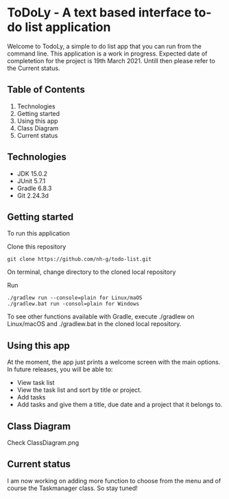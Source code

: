 # ToDoLy - A text based interface to-do list application

Welcome to TodoLy, a simple to do list app that you can run from the command line.
This application is a work in progress. Expected date of completetion for the project is 19th March 2021.
Untill then please refer to the Current status.

## Table of Contents

1. Technologies
2. Getting started
3. Using this app
4. Class Diagram
5. Current status

## Technologies
- JDK 15.0.2
- JUnit 5.7.1
- Gradle 6.8.3
- Git 2.24.3d

## Getting started
To run this application

Clone this repository
````
git clone https://github.com/nh-g/todo-list.git
````

On terminal, change directory to the cloned local repository

Run
````
./gradlew run --console=plain for Linux/maOS
./gradlew.bat run -consol=plain for Windows
````

To see other functions available with Gradle, execute ./gradlew on Linux/macOS and ./gradlew.bat in the cloned local repository.


## Using this app
At the moment, the app just prints a welcome screen with the main options. In future releases, you will be able to:

- View task list
- View the task list and sort by title or project.
- Add tasks
- Add tasks and give them a title, due date and a project that it belongs to.

## Class Diagram
Check ClassDiagram.png

## Current status
I am now working on adding more function to choose from the menu and of course the Taskmanager class. So stay tuned!